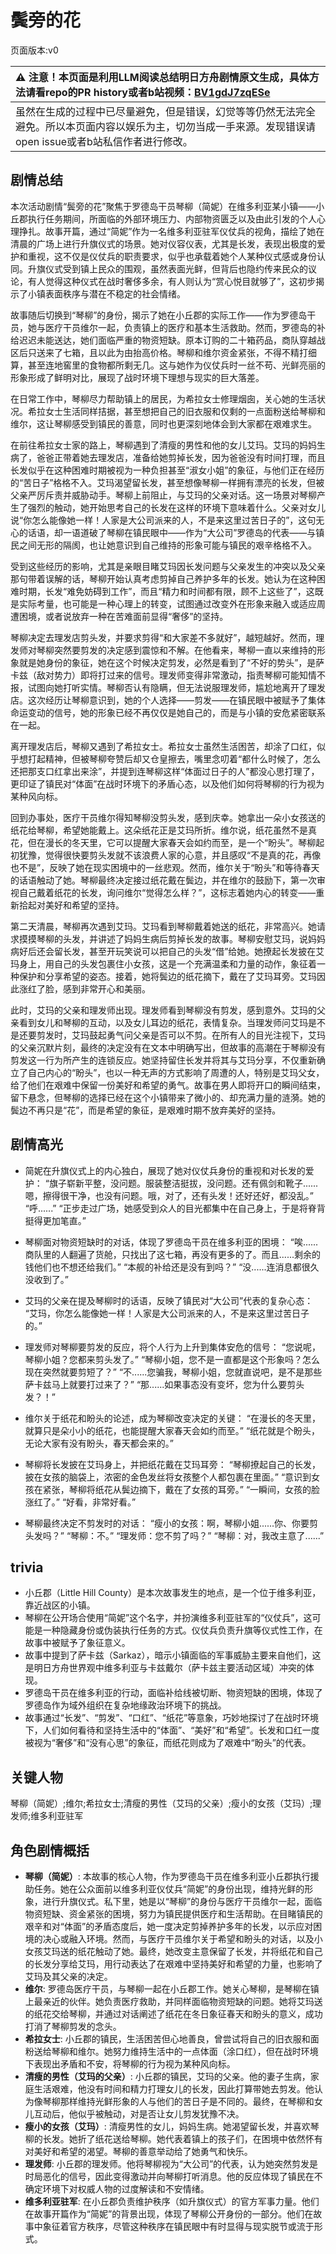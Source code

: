 # 鬓旁的花
页面版本:v0
 

| :warning: 注意！本页面是利用LLM阅读总结明日方舟剧情原文生成，具体方法请看repo的PR history或者b站视频：[BV1gdJ7zqESe](https://www.bilibili.com/video/BV1gdJ7zqESe/)         |
|:----------------------------|
| 虽然在生成的过程中已尽量避免，但是错误，幻觉等等仍然无法完全避免。所以本页面内容以娱乐为主，切勿当成一手来源。发现错误请open issue或者b站私信作者进行修改。|



## 剧情总结
本次活动剧情“鬓旁的花”聚焦于罗德岛干员琴柳（简妮）在维多利亚某小镇——小丘郡执行任务期间，所面临的外部环境压力、内部物资匮乏以及由此引发的个人心理挣扎。故事开篇，通过“简妮”作为一名维多利亚驻军仪仗兵的视角，描绘了她在清晨的广场上进行升旗仪式的场景。她对仪容仪表，尤其是长发，表现出极度的爱护和重视，这不仅是仪仗兵的职责要求，似乎也承载着她个人某种仪式感或身份认同。升旗仪式受到镇上民众的围观，虽然表面光鲜，但背后也隐约传来民众的议论，有人觉得这种仪式在战时奢侈多余，有人则认为“赏心悦目就够了”，这初步揭示了小镇表面秩序与潜在不稳定的社会情绪。

故事随后切换到“琴柳”的身份，揭示了她在小丘郡的实际工作——作为罗德岛干员，她与医疗干员维尔一起，负责镇上的医疗和基本生活救助。然而，罗德岛的补给迟迟未能送达，她们面临严重的物资短缺。原本订购的二十箱药品，商队穿越战区后只送来了七箱，且以此为由抬高价格。琴柳和维尔资金紧张，不得不精打细算，甚至连地窖里的食物都所剩无几。这与她作为仪仗兵时一丝不苟、光鲜亮丽的形象形成了鲜明对比，展现了战时环境下理想与现实的巨大落差。

在日常工作中，琴柳尽力帮助镇上的居民，为希拉女士修理烟囱，关心她的生活状况。希拉女士生活同样拮据，甚至想把自己的旧衣服和仅剩的一点面粉送给琴柳和维尔，这让琴柳感受到镇民的善意，同时也更深刻地体会到大家都在艰难求生。

在前往希拉女士家的路上，琴柳遇到了清瘦的男性和他的女儿艾玛。艾玛的妈妈生病了，爸爸正带着她去理发店，准备给她剪掉长发，因为爸爸没有时间打理，而且长发似乎在这种困难时期被视为一种负担甚至“淑女小姐”的象征，与他们正在经历的“苦日子”格格不入。艾玛渴望留长发，甚至想像琴柳一样拥有漂亮的长发，但被父亲严厉斥责并威胁动手。琴柳上前阻止，与艾玛的父亲对话。这一场景对琴柳产生了强烈的触动，她开始思考自己的长发在这样的环境下意味着什么。父亲对女儿说“你怎么能像她一样！人家是大公司派来的人，不是来这里过苦日子的”，这句无心的话语，却一语道破了琴柳在镇民眼中——作为“大公司”罗德岛的代表——与镇民之间无形的隔阂，也让她意识到自己维持的形象可能与镇民的艰辛格格不入。

受到这些经历的影响，尤其是亲眼目睹艾玛因长发问题与父亲发生的冲突以及父亲那句带着误解的话，琴柳开始认真考虑剪掉自己养护多年的长发。她认为在这种困难时期，长发“难免妨碍到工作”，而且“精力和时间都有限，顾不上这些了”，这既是实际考量，也可能是一种心理上的转变，试图通过改变外在形象来融入或适应周遭困境，或者说放弃一种在苦难面前显得“奢侈”的坚持。

琴柳决定去理发店剪头发，并要求剪得“和大家差不多就好”，越短越好。然而，理发师对琴柳突然要剪发的决定感到震惊和不解。在他看来，琴柳一直以来维持的形象就是她身份的象征，她在这个时候决定剪发，必然是看到了“不好的势头”，是萨卡兹（敌对势力）即将打过来的信号。理发师变得非常激动，指责琴柳可能知情不报，试图向她打听实情。琴柳否认有隐瞒，但无法说服理发师，尴尬地离开了理发店。这次经历让琴柳意识到，她的个人选择——剪发——在镇民眼中被赋予了集体命运变动的信号，她的形象已经不再仅仅是她自己的，而是与小镇的安危紧密联系在一起。

离开理发店后，琴柳又遇到了希拉女士。希拉女士虽然生活困苦，却涂了口红，似乎想打起精神，但被琴柳夸赞后却又仓皇擦去，嘴里念叨着“都什么时候了，怎么还把那支口红拿出来涂”，并提到连琴柳这样“体面过日子的人”都没心思打理了，更印证了镇民对“体面”在战时环境下的矛盾心态，以及他们如何将琴柳的行为视为某种风向标。

回到办事处，医疗干员维尔得知琴柳没剪头发，感到庆幸。她拿出一朵小女孩送的纸花给琴柳，希望她能戴上。这朵纸花正是艾玛所折。维尔说，纸花虽然不是真花，但在漫长的冬天里，它可以提醒大家春天会如约而至，是一个“盼头”。琴柳起初犹豫，觉得很快要剪头发就不该浪费人家的心意，并且感叹“不是真的花，再像也不是”，反映了她在现实困境中的一丝悲观。然而，维尔关于“盼头”和等待春天的话语触动了她。琴柳最终决定接过纸花戴在鬓边，并在维尔的鼓励下，第一次审视自己戴着纸花的长发，询问维尔“觉得怎么样？”，这标志着她内心的转变——重新拾起对美好和希望的坚持。

第二天清晨，琴柳再次遇到艾玛。艾玛看到琴柳戴着她送的纸花，非常高兴。她请求摸摸琴柳的头发，并讲述了妈妈生病后剪掉长发的故事。琴柳安慰艾玛，说妈妈病好后还会留长发，甚至开玩笑说可以把自己的头发“借”给她。她撩起长发披在艾玛身上，用自己的头发包裹住小女孩，这是一个充满温柔和力量的动作，象征着一种保护和分享希望的姿态。接着，她将鬓边的纸花摘下，戴在了艾玛耳旁。艾玛因此涨红了脸，感到非常开心和美丽。

此时，艾玛的父亲和理发师出现。理发师看到琴柳没有剪发，感到意外。艾玛的父亲看到女儿和琴柳的互动，以及女儿耳边的纸花，表情复杂。当理发师问艾玛是不是还要剪发时，艾玛鼓起勇气问父亲是否可以不剪。在所有人的目光注视下，艾玛的父亲沉默片刻，最终的决定没有在文本中明确写出，但故事的高潮在于琴柳没有剪发这一行为所产生的连锁反应。她坚持留住长发并将其与艾玛分享，不仅重新确立了自己内心的“盼头”，也以一种无声的方式影响了周遭的人，特别是艾玛父女，给了他们在艰难中保留一份美好和希望的勇气。故事在男人即将开口的瞬间结束，留下悬念，但琴柳的选择已经在这个小镇带来了微小的、却充满力量的涟漪。她的鬓边不再只是“花”，而是希望的象征，是艰难时期不放弃美好的坚持。
## 剧情高光
- 简妮在升旗仪式上的内心独白，展现了她对仪仗兵身份的重视和对长发的爱护：
“旗子崭新平整，没问题。服装整洁挺拔，没问题。还有佩剑和靴子......嗯，擦得很干净，也没有问题。哦，对了，还有头发！还好还好，都没乱。”
“呼......”
“正步走过广场，她感受到众人的目光都集中在自己身上，于是将脊背挺得更加笔直。”

- 琴柳面对物资短缺时的对话，体现了罗德岛干员在维多利亚的困境：
“唉......商队里的人翻遍了货舱，只找出了这七箱，再没有更多的了。而且......剩余的钱他们也不想还给我们。”
“本舰的补给还是没有到吗？”
“没......连消息都很久没收到了。”

- 艾玛的父亲在提及琴柳时的话语，反映了镇民对“大公司”代表的复杂心态：
“艾玛，你怎么能像她一样！人家是大公司派来的人，不是来这里过苦日子的。”

- 理发师对琴柳要剪发的反应，将个人行为上升到集体安危的信号：
“您说呢，琴柳小姐？您都来剪头发了。”
“琴柳小姐，您不是一直都是这个形象吗？怎么现在突然就要剪短了？”
“不......您骗我，琴柳小姐，您就直说吧，是不是那些萨卡兹马上就要打过来了？”
“那......如果事态没有变坏，您为什么要剪头发？！”

- 维尔关于纸花和盼头的论述，成为琴柳改变决定的关键：
“在漫长的冬天里，就算只是朵小小的纸花，也能提醒大家春天会如约而至。”
“纸花就是个盼头，无论大家有没有盼头，春天都会来的。”

- 琴柳将长发披在艾玛身上，并把纸花戴在艾玛耳旁：
“琴柳撩起自己的长发，披在女孩的脑袋上，浓密的金色发丝将女孩整个人都包裹在里面。”
“意识到女孩在紧张，琴柳将纸花从鬓边摘下，戴在了女孩的耳旁。”
“一瞬间，女孩的脸涨红了。”
“好看，非常好看。”

- 琴柳最终决定不剪发时的对话：
“瘦小的女孩：啊，琴柳小姐......你、你要剪头发吗？”
“琴柳：不。”
“理发师：您不剪了吗？”
“琴柳：对，我改主意了......”
## trivia
- 小丘郡（Little Hill County）是本次故事发生的地点，是一个位于维多利亚，靠近战区的小镇。
- 琴柳在公开场合使用“简妮”这个名字，并扮演维多利亚驻军的“仪仗兵”，这可能是一种隐藏身份或伪装执行任务的方式。仪仗兵负责升旗等仪式性工作，在故事中被赋予了象征意义。
- 故事中提到了萨卡兹（Sarkaz），暗示小镇面临的军事威胁主要来自他们，这是明日方舟世界观中维多利亚与卡兹戴尔（萨卡兹主要活动区域）冲突的体现。
- 罗德岛干员在维多利亚的行动，面临补给线被切断、物资短缺的困境，体现了罗德岛作为域外组织在复杂地缘政治环境下的挑战。
- 故事通过“长发”、“剪发”、“口红”、“纸花”等意象，巧妙地探讨了在战时环境下，人们如何看待和坚持生活中的“体面”、“美好”和“希望”。长发和口红一度被视为“奢侈”和“没有心思”的象征，而纸花则成为了艰难中“盼头”的代表。
## 关键人物
琴柳（简妮）;维尔;希拉女士;清瘦的男性（艾玛的父亲）;瘦小的女孩（艾玛）;理发师;维多利亚驻军
## 角色剧情概括
-   **琴柳（简妮）**: 本故事的核心人物，作为罗德岛干员在维多利亚小丘郡执行援助任务。她在公众面前以维多利亚仪仗兵“简妮”的身份出现，维持光鲜的形象，进行升旗仪式。私下里，她是以“琴柳”的身份与医疗干员维尔一起，面临物资短缺、资金紧张的困境，努力为镇民提供医疗和生活帮助。在目睹镇民的艰辛和对“体面”的矛盾态度后，她一度决定剪掉养护多年的长发，以示应对困境的决心或融入环境。然而，与医疗干员维尔关于希望和盼头的对话，以及小女孩艾玛送的纸花触动了她。最终，她改变主意保留了长发，并将纸花和自己的长发分享给艾玛，用行动表达了在艰难中坚持美好和希望的力量，也影响了艾玛及其父亲的决定。
-   **维尔**: 罗德岛医疗干员，与琴柳一起在小丘郡工作。她关心琴柳，是琴柳在镇上最亲近的伙伴。她负责医疗救助，并同样面临物资短缺的问题。她将艾玛送的纸花交给琴柳，并通过对话阐述了纸花在冬日象征春天和盼头的意义，成功打消了琴柳剪发的念头。
-   **希拉女士**: 小丘郡的镇民，生活困苦但心地善良，曾尝试将自己的旧衣服和面粉送给琴柳和维尔。她努力维持生活中的一点体面（涂口红），但在战时环境下表现出矛盾和不安，将琴柳的行为视为某种风向标。
-   **清瘦的男性（艾玛的父亲）**: 小丘郡的镇民，艾玛的父亲。他的妻子生病，家庭生活艰难，他没有时间和精力打理女儿的长发，因此打算带她去剪发。他认为像琴柳那样维持光鲜形象的人与他们的苦日子是不同的。最终，在琴柳和女儿互动后，他似乎被触动，对是否让女儿剪发犹豫不决。
-   **瘦小的女孩（艾玛）**: 清瘦男性的女儿，妈妈生病。她渴望留长发，并喜欢琴柳的长发。她折了纸花送给琴柳。她代表着镇上的孩子们，在困境中依然怀有对美好和希望的渴望。琴柳的善意举动给了她勇气和快乐。
-   **理发师**: 小丘郡的理发师。他将琴柳视为“大公司”的代表，认为她突然剪发是时局恶化的信号，因此变得激动并向琴柳打听消息。他的反应体现了镇民在不确定环境下对权威人物的过度解读和不安情绪。
-   **维多利亚驻军**: 在小丘郡负责维护秩序（如升旗仪式）的官方军事力量。他们在故事开篇作为“简妮”的背景出现，体现了琴柳公开身份的一部分。他们在故事中象征着官方秩序，尽管这种秩序在镇民眼中有时显得与现实脱节或流于形式。